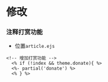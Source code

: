 # 修改

### 注释打赏功能

* 位置`article.ejs`

```ejs
<!-- 增加打赏功能 -->
  <% if (!index && theme.donate){ %>
  <%- partial('donate') %>
  <% } %>
```